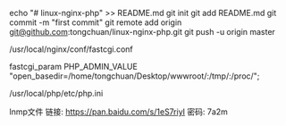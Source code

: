 echo "# linux-nginx-php" >> README.md
git init
git add README.md
git commit -m "first commit"
git remote add origin git@github.com:tongchuan/linux-nginx-php.git
git push -u origin master


/usr/local/nginx/conf/fastcgi.conf

fastcgi_param PHP_ADMIN_VALUE "open_basedir=/home/tongchuan/Desktop/wwwroot/:/tmp/:/proc/";


/usr/local/php/etc/php.ini


lnmp文件
链接: https://pan.baidu.com/s/1eS7riyI 密码: 7a2m


